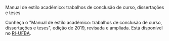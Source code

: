 Manual de estilo acadêmico: trabalhos de conclusão de curso, dissertações e teses

Conheça o "Manual de estilo acadêmico: trabalhos de conclusão de curso, dissertações e teses", edição de 2019, revisada e ampliada.
Está disponível no [RI-UFBA](http://repositorio.ufba.br/ri/handle/ri/29414).


